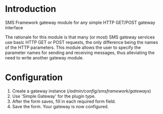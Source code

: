 # Introduction
SMS Framework gateway module for any simple HTTP GET/POST gateway interface

The rationale for this module is that many (or most) SMS gateway services use
basic HTTP GET or POST requests, the only difference being the names of the
HTTP parameters. This module allows the user to specify the parameter names
for sending and receiving messages, thus alleviating the need to write another
gateway module.

# Configuration

 1. Create a gateway instance (_/admin/config/smsframework/gateways_)
 2. Use 'Simple Gateway' for the plugin type.
 3. After the form saves, fill in each required form field.
 4. Save the form. Your gateway is now configured.
